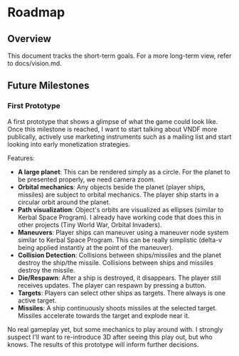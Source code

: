 # Roadmap

## Overview

This document tracks the short-term goals. For a more long-term view, refer to
docs/vision.md.


## Future Milestones

### First Prototype

A first prototype that shows a glimpse of what the game could look like. Once
this milestone is reached, I want to start talking about VNDF more publically,
actively use marketing instruments such as a mailing list and start looking into
early monetization strategies.

Features:

* **A large planet**: This can be rendered simply as a circle. For the planet to
  be presented properly, we need camera zoom.
* **Orbital mechanics**: Any objects beside the planet (player ships, missiles)
  are subject to orbital mechanics. The player ship starts in a circular orbit
  around the planet.
* **Path visualization**: Object's orbits are visualized as ellipses (similar to
  Kerbal Space Program). I already have working code that does this in other
  projects (Tiny World War, Orbital Invaders).
* **Maneuvers**: Player ships can maneuver using a maneuver node system similar
  to Kerbal Space Program. This can be really simplistic (delta-v being applied
  instantly at the point of the maneuver).
* **Collision Detection**: Collisions between ships/missiles and the planet
  destroy the ship/the missile. Collisions between ships and missiles destroy
  the missile.
* **Die/Respawn**: After a ship is destroyed, it disappears. The player still
  receives updates. The player can respawn by pressing a button.
* **Targets**: Players can select other ships as targets. There always is one
  active target.
* **Missiles**: A ship continuously shoots missiles at the selected target.
  Missiles accelerate towards the target and explode near it.

No real gameplay yet, but some mechanics to play around with. I strongly suspect
I'll want to re-introduce 3D after seeing this play out, but who knows. The
results of this prototype will inform further decisions.
